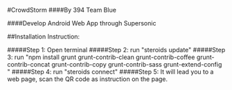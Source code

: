 #CrowdStorm
####By 394 Team Blue

####Develop Android Web App through Supersonic

##Installation Instruction:

#####Step 1: Open terminal
#####Step 2: run "steroids update"
#####Step 3: run "npm install grunt grunt-contrib-clean grunt-contrib-coffee grunt-contrib-concat grunt-contrib-copy grunt-contrib-sass grunt-extend-config "
#####Step 4: run "steroids connect"
#####Step 5: It will lead you to a web page, scan the QR code as instruction on the page. 
